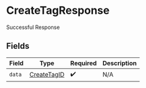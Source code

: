 # CreateTagResponse

Successful Response


## Fields

| Field                                             | Type                                              | Required                                          | Description                                       |
| ------------------------------------------------- | ------------------------------------------------- | ------------------------------------------------- | ------------------------------------------------- |
| `data`                                            | [CreateTagID](../../models/shared/createtagid.md) | :heavy_check_mark:                                | N/A                                               |